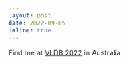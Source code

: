 ```yaml
---
layout: post
date: 2022-09-05
inline: true
---
```


Find me at [VLDB 2022](https://vldb.org/2022/) in Australia
